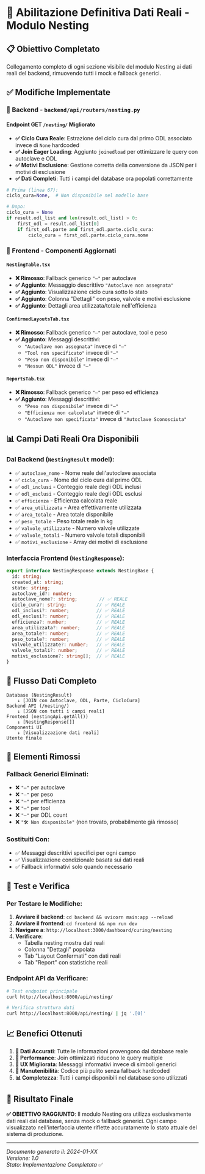 # 🎯 Abilitazione Definitiva Dati Reali - Modulo Nesting

## 📋 Obiettivo Completato
Collegamento completo di ogni sezione visibile del modulo Nesting ai dati reali del backend, rimuovendo tutti i mock e fallback generici.

## ✅ Modifiche Implementate

### 🔧 Backend - `backend/api/routers/nesting.py`

#### Endpoint GET `/nesting/` Migliorato
- **✅ Ciclo Cura Reale**: Estrazione del ciclo cura dal primo ODL associato invece di `None` hardcoded
- **✅ Join Eager Loading**: Aggiunto `joinedload` per ottimizzare le query con autoclave e ODL
- **✅ Motivi Esclusione**: Gestione corretta della conversione da JSON per i motivi di esclusione
- **✅ Dati Completi**: Tutti i campi del database ora popolati correttamente

```python
# Prima (linea 67):
ciclo_cura=None,  # Non disponibile nel modello base

# Dopo:
ciclo_cura = None
if result.odl_list and len(result.odl_list) > 0:
    first_odl = result.odl_list[0]
    if first_odl.parte and first_odl.parte.ciclo_cura:
        ciclo_cura = first_odl.parte.ciclo_cura.nome
```

### 🎨 Frontend - Componenti Aggiornati

#### `NestingTable.tsx`
- **❌ Rimosso**: Fallback generico `"—"` per autoclave
- **✅ Aggiunto**: Messaggio descrittivo `"Autoclave non assegnata"`
- **✅ Aggiunto**: Visualizzazione ciclo cura sotto lo stato
- **✅ Aggiunto**: Colonna "Dettagli" con peso, valvole e motivi esclusione
- **✅ Aggiunto**: Dettagli area utilizzata/totale nell'efficienza

#### `ConfirmedLayoutsTab.tsx`
- **❌ Rimosso**: Fallback generico `"—"` per autoclave, tool e peso
- **✅ Aggiunto**: Messaggi descrittivi:
  - `"Autoclave non assegnata"` invece di `"—"`
  - `"Tool non specificato"` invece di `"—"`
  - `"Peso non disponibile"` invece di `"—"`
  - `"Nessun ODL"` invece di `"—"`

#### `ReportsTab.tsx`
- **❌ Rimosso**: Fallback generico `"—"` per peso ed efficienza
- **✅ Aggiunto**: Messaggi descrittivi:
  - `"Peso non disponibile"` invece di `"—"`
  - `"Efficienza non calcolata"` invece di `"—"`
  - `"Autoclave non specificata"` invece di `"Autoclave Sconosciuta"`

## 📊 Campi Dati Reali Ora Disponibili

### Dal Backend (`NestingResult` model):
- ✅ `autoclave_nome` - Nome reale dell'autoclave associata
- ✅ `ciclo_cura` - Nome del ciclo cura dal primo ODL
- ✅ `odl_inclusi` - Conteggio reale degli ODL inclusi
- ✅ `odl_esclusi` - Conteggio reale degli ODL esclusi
- ✅ `efficienza` - Efficienza calcolata reale
- ✅ `area_utilizzata` - Area effettivamente utilizzata
- ✅ `area_totale` - Area totale disponibile
- ✅ `peso_totale` - Peso totale reale in kg
- ✅ `valvole_utilizzate` - Numero valvole utilizzate
- ✅ `valvole_totali` - Numero valvole totali disponibili
- ✅ `motivi_esclusione` - Array dei motivi di esclusione

### Interfaccia Frontend (`NestingResponse`):
```typescript
export interface NestingResponse extends NestingBase {
  id: string;
  created_at: string;
  stato: string;
  autoclave_id?: number;
  autoclave_nome?: string;        // ✅ REALE
  ciclo_cura?: string;           // ✅ REALE
  odl_inclusi?: number;          // ✅ REALE
  odl_esclusi?: number;          // ✅ REALE
  efficienza?: number;           // ✅ REALE
  area_utilizzata?: number;      // ✅ REALE
  area_totale?: number;          // ✅ REALE
  peso_totale?: number;          // ✅ REALE
  valvole_utilizzate?: number;   // ✅ REALE
  valvole_totali?: number;       // ✅ REALE
  motivi_esclusione?: string[];  // ✅ REALE
}
```

## 🔄 Flusso Dati Completo

```
Database (NestingResult) 
    ↓ [JOIN con Autoclave, ODL, Parte, CicloCura]
Backend API (/nesting/)
    ↓ [JSON con tutti i campi reali]
Frontend (nestingApi.getAll())
    ↓ [NestingResponse[]]
Componenti UI
    ↓ [Visualizzazione dati reali]
Utente finale
```

## 🚫 Elementi Rimossi

### Fallback Generici Eliminati:
- ❌ `"—"` per autoclave
- ❌ `"—"` per peso
- ❌ `"—"` per efficienza
- ❌ `"—"` per tool
- ❌ `"—"` per ODL count
- ❌ `"🛠 Non disponibile"` (non trovato, probabilmente già rimosso)

### Sostituiti Con:
- ✅ Messaggi descrittivi specifici per ogni campo
- ✅ Visualizzazione condizionale basata sui dati reali
- ✅ Fallback informativi solo quando necessario

## 🧪 Test e Verifica

### Per Testare le Modifiche:
1. **Avviare il backend**: `cd backend && uvicorn main:app --reload`
2. **Avviare il frontend**: `cd frontend && npm run dev`
3. **Navigare a**: `http://localhost:3000/dashboard/curing/nesting`
4. **Verificare**:
   - Tabella nesting mostra dati reali
   - Colonna "Dettagli" popolata
   - Tab "Layout Confermati" con dati reali
   - Tab "Report" con statistiche reali

### Endpoint API da Verificare:
```bash
# Test endpoint principale
curl http://localhost:8000/api/nesting/

# Verifica struttura dati
curl http://localhost:8000/api/nesting/ | jq '.[0]'
```

## 📈 Benefici Ottenuti

1. **🎯 Dati Accurati**: Tutte le informazioni provengono dal database reale
2. **🚀 Performance**: Join ottimizzati riducono le query multiple
3. **👥 UX Migliorata**: Messaggi informativi invece di simboli generici
4. **🔧 Manutenibilità**: Codice più pulito senza fallback hardcoded
5. **📊 Completezza**: Tutti i campi disponibili nel database sono utilizzati

## 🎯 Risultato Finale

**✅ OBIETTIVO RAGGIUNTO**: Il modulo Nesting ora utilizza esclusivamente dati reali dal database, senza mock o fallback generici. Ogni campo visualizzato nell'interfaccia utente riflette accuratamente lo stato attuale del sistema di produzione.

---

*Documento generato il: 2024-01-XX*  
*Versione: 1.0*  
*Stato: Implementazione Completata* ✅ 